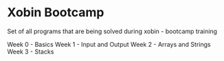 # Xobin Bootcamp
Set of all programs that are being solved during xobin - bootcamp training

Week 0 - Basics
Week 1 - Input and Output
Week 2 - Arrays and Strings
Week 3 - Stacks
